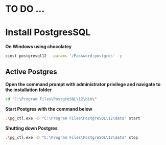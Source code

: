 # TO DO ...

# Install PostgresSQL

**On Windows using chocolatey**
```bash
cinst postgresql12 --params '/Password:postgres' -y
```

## Active Postgres
**Open the command prompt with administrator privilege and navigate to the installation folder**
```bash
cd "C:\Program Files\PostgreSQL\12\bin\"
```

**Start Postgres with the command below**
```bash
.\pg_ctl.exe -D "C:\Program Files\PostgreSQL\12\data" start
```

**Shutting down Postgres**
```bash
.\pg_ctl.exe -D "C:\Program Files\PostgreSQL\12\data" stop
```
